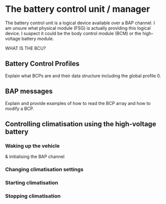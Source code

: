 # The battery control unit / manager

The battery control unit is a logical device available over a BAP channel. I am unsure what physical module (FSG) is actually providing this logical device. I suspect it could be the body control module (BCM) or the high-voltage battery module.

WHAT IS THE BCU?

## Battery Control Profiles

Explain what BCPs are and their data structure including the global profile 0.

## BAP messages

Explain and provide examples of how to read the BCP array and how to modify a BCP.

## Controlling climatisation using the high-voltage battery

### Waking up the vehicle

& initialising the BAP channel

### Changing climatisation settings

### Starting climatisation

### Stopping climatisation